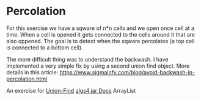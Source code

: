 # Percolation

For this exercise we have a sqware of n*n cells and we open once cell at a time. When a cell is opened it gets connected to the cells around it that are also oppened. The goal is to detect when the sqware percolates (a top cell is connected to a bottom cell).

The more difficult thing was to understand the backwash. I have implemented a very simple fix by using a second union find object. More details in this article: https://www.sigmainfy.com/blog/avoid-backwash-in-percolation.html  

An exercise for [Union-Find](https://algs4.cs.princeton.edu/15uf/)
[algs4.jar Docs](https://algs4.cs.princeton.edu/code/index.php)
ArrayList
